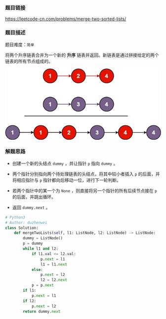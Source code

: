 ### 题目链接
https://leetcode-cn.com/problems/merge-two-sorted-lists/

### 题目描述
题目难度：```简单```

将两个升序链表合并为一个新的 **升序** 链表并返回。新链表是通过拼接给定的两个链表的所有节点组成的。 

![示意图](../assets/21.示例图.png)

### 解题思路

- 创建一个新的头结点 ```dummy``` ，并让指针 ```p``` 指向 ```dummy``` 。

- 两个指针分别指向两个待处理链表的头结点，将其中较小者插入 ```p``` 的后面，并将相应指针与 ```p``` 指针都向后移动一位，进行下一轮判断。

- 若两个指针中的某一个为 ```None``` ，则直接将另一个指针的所有后续节点接在 ```p``` 的后面，并跳出循环。

- 返回 ```dummy.next``` 。

```python
# Python3
# Author: duzhenwei
class Solution:
    def mergeTwoLists(self, l1: ListNode, l2: ListNode) -> ListNode:
        dummy = ListNode()
        p = dummy
        while l1 and l2:
            if l1.val <= l2.val:
                p.next = l1
                l1 = l1.next
            else:
                p.next = l2
                l2 = l2.next
            p = p.next
        if l1:
            p.next = l1
        if l2:
            p.next = l2
        return dummy.next
```